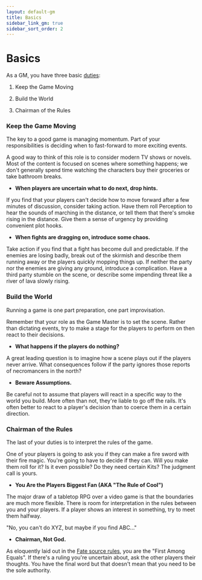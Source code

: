 ```yaml
---
layout: default-gm
title: Basics
sidebar_link_gm: true
sidebar_sort_order: 2
---
```


# Basics

As a GM, you have three basic [duties](https://fate-srd.com/fate-core/running-game):

1. Keep the Game Moving

2. Build the World

3. Chairman of the Rules


### Keep the Game Moving

The key to a good game is managing momentum. Part of your responsibilities is deciding when to fast-forward to more exciting events.

A good way to think of this role is to consider modern TV shows or novels. Most of the content is focused on scenes where something happens; we don't generally spend time watching the characters buy their groceries or take bathroom breaks.

* **When players are uncertain what to do next, drop hints.**

If you find that your players can't decide how to move forward after a few minutes of discussion, consider taking action. Have them roll Perception to hear the sounds of marching in the distance, or tell them that there's smoke rising in the distance. Give them a sense of urgency by providing convenient plot hooks.

* **When fights are dragging on, introduce some chaos.**

Take action if you find that a fight has become dull and predictable. If the enemies are losing badly, break out of the skirmish and describe them running away or the players quickly mopping things up. If neither the party nor the enemies are giving any ground, introduce a complication. Have a third party stumble on the scene, or describe some impending threat like a river of lava slowly rising.


### Build the World

Running a game is one part preparation, one part improvisation. 

Remember that your role as the Game Master is to set the scene. Rather than dictating events, try to make a stage for the players to perform on then react to their decisions.

* **What happens if the players do nothing?**

A great leading question is to imagine how a scene plays out if the players never arrive. What consequences follow if the party ignores those reports of necromancers in the north? 

* **Beware Assumptions.**

Be careful not to assume that players will react in a specific way to the world you build. More often than not, they're liable to go off the rails. It's often better to react to a player's decision than to coerce them in a certain direction.


### Chairman of the Rules

The last of your duties is to interpret the rules of the game.

One of your players is going to ask you if they can make a fire sword with their fire magic. You're going to have to decide if they can. Will you make them roll for it? Is it even possible? Do they need certain Kits? The judgment call is yours.

* **You Are the Players Biggest Fan (AKA "The Rule of Cool")**

The major draw of a tabletop RPG over a video game is that the boundaries are much more flexible. There is room for interpretation in the rules between you and your players. If a player shows an interest in something, try to meet them halfway.

"No, you can't do XYZ, but maybe if you find ABC..."

* **Chairman, Not God.**

As eloquently laid out in the [Fate source rules](https://fate-srd.com/fate-core/running-game#youre-the-chairman-not-god), you are the "First Among Equals". If there's a ruling you're uncertain about, ask the other players their thoughts. You have the final word but that doesn't mean that you need to be the sole authority.
